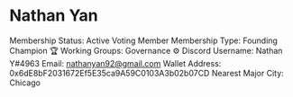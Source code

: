 # Nathan Yan

Membership Status: Active Voting Member
Membership Type: Founding Champion 🏆 
Working Groups: Governance ⚙️
Discord Username: Nathan Y#4963
Email: nathanyan92@gmail.com
Wallet Address: 0x6dE8bF2031672Ef5E35ca9A59C0103A3b02b07CD
Nearest Major City: Chicago